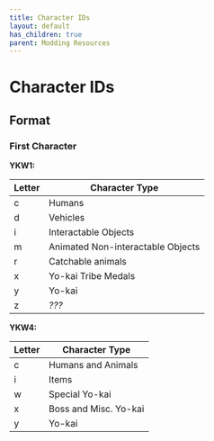 ```yaml
---
title: Character IDs
layout: default
has_children: true
parent: Modding Resources
---
```


# Character IDs

## Format

### First Character

**YKW1:**

|Letter|Character Type|
|------|--------------|
|c     |Humans|
|d     |Vehicles|
|i     |Interactable Objects|
|m     |Animated Non-interactable Objects|
|r     |Catchable animals|
|x     |Yo-kai Tribe Medals|
|y     |Yo-kai|
|z     |*???*|

**YKW4:**

|Letter|Character Type|
|------|--------------|
|c     |Humans and Animals|
|i     |Items|
|w     |Special Yo-kai|
|x     |Boss and Misc. Yo-kai|
|y     |Yo-kai|
